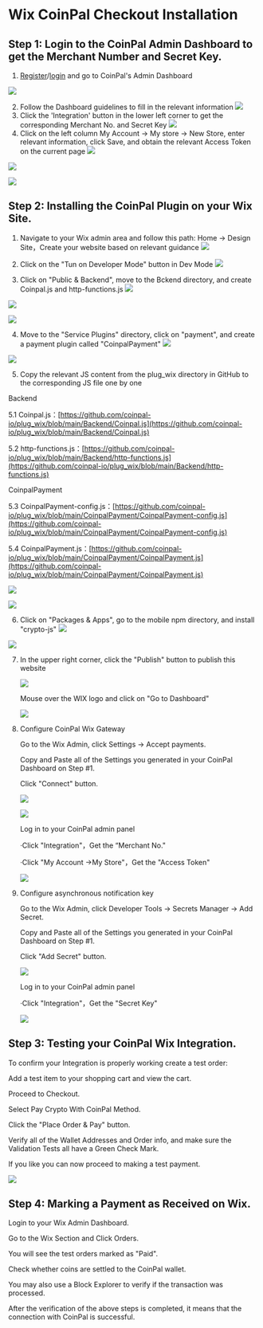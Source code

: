 # Wix CoinPal Checkout Installation

## Step 1: Login to the CoinPal Admin Dashboard to get the Merchant Number and Secret Key.
1. [Register](https://portal.coinpal.io/#/admin/register)/[login](https://portal.coinpal.io/#/admin/login) and go to CoinPal's Admin Dashboard 

![](./img/register.png)

2. Follow the Dashboard guidelines to fill in the relevant information
![](./img/kyb.png)
3. Click the 'Integration' button in the lower left corner to get the corresponding Merchant No. and Secret Key
![](./img/api-key.png)
4. Click on the left column My Account -> My store -> New Store, enter relevant information, click Save, and obtain the relevant Access Token on the current page
![](./img/store1.png)

![](./img/store2.png)

![](./img/store3.png)

## Step 2: Installing the CoinPal Plugin on your Wix Site.

1. Navigate to your Wix admin area and follow this path: Home -> Design Site，Create your website based on relevant guidance
![](./img/website1.png)

2. Click on the "Tun on Developer Mode" button in Dev Mode
![](./img/website2.png)

3. Click on "Public & Backend", move to the Bckend directory, and create Coinpal.js and http-functions.js
![](./img/website3.png)

![](./img/website4.png)

![](./img/website4-2.png)

4. Move to the "Service Plugins" directory, click on "payment", and create a payment plugin called "CoinpalPayment"
![](./img/website5.png)

![](./img/website6.png)

5. Copy the relevant JS content from the plug_wix directory in GitHub to the corresponding JS file one by one

Backend
 
5.1 Coinpal.js：[https://github.com/coinpal-io/plug_wix/blob/main/Backend/Coinpal.js](https://github.com/coinpal-io/plug_wix/blob/main/Backend/Coinpal.js)
 
5.2 http-functions.js：[https://github.com/coinpal-io/plug_wix/blob/main/Backend/http-functions.js](https://github.com/coinpal-io/plug_wix/blob/main/Backend/http-functions.js)
 
CoinpalPayment
 
5.3 CoinpalPayment-config.js：[https://github.com/coinpal-io/plug_wix/blob/main/CoinpalPayment/CoinpalPayment-config.js](https://github.com/coinpal-io/plug_wix/blob/main/CoinpalPayment/CoinpalPayment-config.js)
 
5.4 CoinpalPayment.js：[https://github.com/coinpal-io/plug_wix/blob/main/CoinpalPayment/CoinpalPayment.js](https://github.com/coinpal-io/plug_wix/blob/main/CoinpalPayment/CoinpalPayment.js)
 
![](./img/website7.png)

![](./img/website8.png)

6. Click on "Packages & Apps", go to the mobile npm directory, and install "crypto-js"
![](./img/website9.png)

![](./img/website10.png)
   
7. In the upper right corner, click the "Publish" button to publish this website

    
   ![](./img/website11.png)

   Mouse over the WIX logo and click on "Go to Dashboard"

   ![](./img/website12.png)


8. Configure CoinPal Wix Gateway
   
   Go to the Wix Admin, click Settings -> Accept payments.
   
   Copy and Paste all of the Settings you generated in your CoinPal Dashboard on Step #1.
   
   Click "Connect" button.
   
   ![](./img/checkout1.png)
   
   ![](./img/checkout3.png)
   
   Log in to your CoinPal admin panel
   
   ·Click "Integration"，Get the “Merchant No."
   
   ·Click "My Account ->My Store"，Get the "Access Token"
  
   ![](./img/checkout4.png)
   
9. Configure asynchronous notification key

    Go to the Wix Admin, click Developer Tools -> Secrets Manager -> Add Secret.
    
    Copy and Paste all of the Settings you generated in your CoinPal Dashboard on Step #1.
    
    Click "Add Secret" button.
    
    ![](./img/key1.png)
    
    Log in to your CoinPal admin panel
    
    ·Click "Integration"，Get the "Secret Key"
    
    ![](./img/key2.png)

## Step 3: Testing your CoinPal Wix Integration.

To confirm your Integration is properly working create a test order:

Add a test item to your shopping cart and view the cart.

Proceed to Checkout.

Select Pay Crypto With CoinPal Method.

Click the "Place Order & Pay" button.

Verify all of the Wallet Addresses and Order info, and make sure the Validation Tests all have a Green Check Mark.

If you like you can now proceed to making a test payment.

![](./img/payment2.png)

## Step 4: Marking a Payment as Received on Wix.

Login to your Wix Admin Dashboard.

Go to the Wix Section and Click Orders.

You will see the test orders marked as "Paid".

Check whether coins are settled to the CoinPal wallet.

You may also use a Block Explorer to verify if the transaction was processed.

After the verification of the above steps is completed, it means that the connection with CoinPal is successful.





